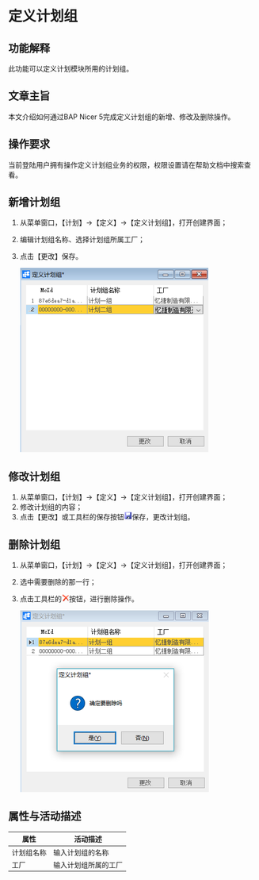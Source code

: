 # 定义计划组

## 功能解释

此功能可以定义计划模块所用的计划组。

## 文章主旨

本文介绍如何通过BAP Nicer 5完成定义计划组的新增、修改及删除操作。

## 操作要求

当前登陆用户拥有操作定义计划组业务的权限，权限设置请在帮助文档中搜索查看。

## 新增计划组

1. 从菜单窗口，【计划】->【定义】->【定义计划组】，打开创建界面；

2. 编辑计划组名称、选择计划组所属工厂；

3. 点击【更改】保存。

   ![](images/jhz1.png)

## 修改计划组

1. 从菜单窗口，【计划】->【定义】->【定义计划组】，打开创建界面；
2. 修改计划组的内容；
3. 点击【更改】或工具栏的保存按钮![](images/bcan.png)保存，更改计划组。

## 删除计划组

1. 从菜单窗口，【计划】->【定义】->【定义计划组】，打开创建界面；

2. 选中需要删除的那一行；

3. 点击工具栏的![](images/cgdel.png)按钮，进行删除操作。

   ![](images/jhz2.png)


## 属性与活动描述

| **属性**   | **活动描述**         |
| ---------- | -------------------- |
| 计划组名称 | 输入计划组的名称     |
| 工厂       | 输入计划组所属的工厂 |